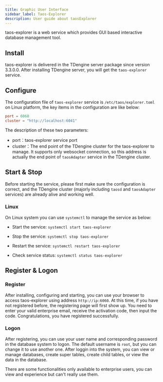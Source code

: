 ```yaml
---
title: Graphic User Interface
sidebar_label: Taos-Explorer
description: User guide about taosExplorer
---
```


taos-explorer is a web service which provides GUI based interactive database management tool.

## Install

taos-explorer is delivered in the TDengine server package since version 3.3.0.0. After installing TDengine server, you will get the `taos-explorer` service.

## Configure

The configuration file of `taos-explorer` service is `/etc/taos/explorer.toml` on Linux platform, the key items in the configuration are like below:

``` toml
port = 6060
cluster = "http://localhost:6041"
```

The description of these two parameters: 

- port：taos-explorer service port
- cluster：The end point of the TDengine cluster for the taos-explorer to manage. It supports only websocket connection, so this address is actually the end point of `taosAdapter` service in the TDengine cluster.

## Start & Stop

Before starting the service, please first make sure the configuration is correct, and the TDengine cluster (majorly including `taosd` and `taosAdapter` services) are already alive and working well.

### Linux

On Linux system you can use `systemctl` to manage the service as below:

- Start the service: `systemctl start taos-explorer`

- Stop the service: `systemctl stop taos-explorer`

- Restart the service: `systemctl restart taos-explorer`

- Check service status: `systemctl status taos-explorer`

## Register & Logon

### Register

After installing, configuring and starting, you can use your browser to access taos-explorer using address `http://ip:6060`. At this time, if you have not registered before, the registering page will first show up. You need to enter your valid enterprise email, receive the activation code, then input the code. Congratulations, you have registered successfully.

### Logon

After registering, you can use your user name and corresponding password in the database system to logon. The default username is `root`, but you can change it to use another one. After loggin into the system, you can view or manage databases, create super tables, create child tables, or view the data in the database. 

There are some functionalities only available to enterprise users, you can view and experience but can't really use them.
